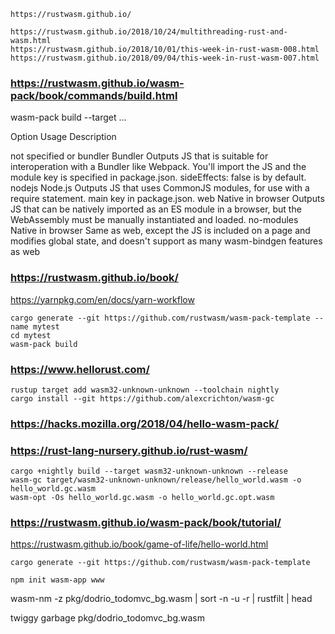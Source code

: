


    https://rustwasm.github.io/

    https://rustwasm.github.io/2018/10/24/multithreading-rust-and-wasm.html
    https://rustwasm.github.io/2018/10/01/this-week-in-rust-wasm-008.html
    https://rustwasm.github.io/2018/09/04/this-week-in-rust-wasm-007.html

### https://rustwasm.github.io/wasm-pack/book/commands/build.html

wasm-pack build --target ...

Option	Usage	Description

not specified or bundler
    Bundler
        Outputs JS that is suitable for interoperation with a Bundler like Webpack. You'll import the JS and the module key is specified in package.json. sideEffects: false is by default.
nodejs
    Node.js
    	Outputs JS that uses CommonJS modules, for use with a require statement. main key in package.json.
web
	Native in browser
        Outputs JS that can be natively imported as an ES module in a browser, but the WebAssembly must be manually instantiated and loaded.
no-modules
	Native in browser
    	Same as web, except the JS is included on a page and modifies global state, and doesn't support as many wasm-bindgen features as web

### https://rustwasm.github.io/book/
https://yarnpkg.com/en/docs/yarn-workflow

    cargo generate --git https://github.com/rustwasm/wasm-pack-template --name mytest
    cd mytest
    wasm-pack build

### https://www.hellorust.com/

    rustup target add wasm32-unknown-unknown --toolchain nightly
    cargo install --git https://github.com/alexcrichton/wasm-gc

### https://hacks.mozilla.org/2018/04/hello-wasm-pack/

### https://rust-lang-nursery.github.io/rust-wasm/

    cargo +nightly build --target wasm32-unknown-unknown --release
    wasm-gc target/wasm32-unknown-unknown/release/hello_world.wasm -o hello_world.gc.wasm
    wasm-opt -Os hello_world.gc.wasm -o hello_world.gc.opt.wasm


### https://rustwasm.github.io/wasm-pack/book/tutorial/
https://rustwasm.github.io/book/game-of-life/hello-world.html

    cargo generate --git https://github.com/rustwasm/wasm-pack-template

    npm init wasm-app www


wasm-nm -z pkg/dodrio_todomvc_bg.wasm | sort -n -u -r | rustfilt | head


twiggy garbage  pkg/dodrio_todomvc_bg.wasm

